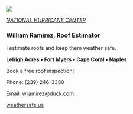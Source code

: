 ![](20253031340-20253031910-ABI-AL132025-GEOCOLOR-1000x1000.gif)


[*NATIONAL HURRICANE CENTER*](https://www.nhc.noaa.gov/)


### William Ramirez, Roof Estimator

I estimate roofs and keep them weather safe.

**Lehigh Acres • Fort Myers • Cape Coral • Naples**

Book a free roof inspection!

Phone: (239) 246-3380 

Email: [wramirez@duck.com](mailto:wramirez@duck.com)

[weathersafe.us](weathersafe.us)